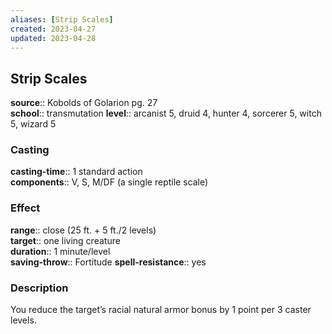 ```yaml
---
aliases: [Strip Scales]
created: 2023-04-27
updated: 2023-04-28
---
```


## Strip Scales

**source**:: Kobolds of Golarion pg. 27  
**school**:: transmutation
**level**:: arcanist 5, druid 4, hunter 4, sorcerer 5, witch 5, wizard 5

### Casting

**casting-time**:: 1 standard action  
**components**:: V, S, M/DF (a single reptile scale)

### Effect

**range**:: close (25 ft. + 5 ft./2 levels)  
**target**:: one living creature  
**duration**:: 1 minute/level  
**saving-throw**:: Fortitude
**spell-resistance**:: yes

### Description

You reduce the target’s racial natural armor bonus by 1 point per 3 caster levels.
